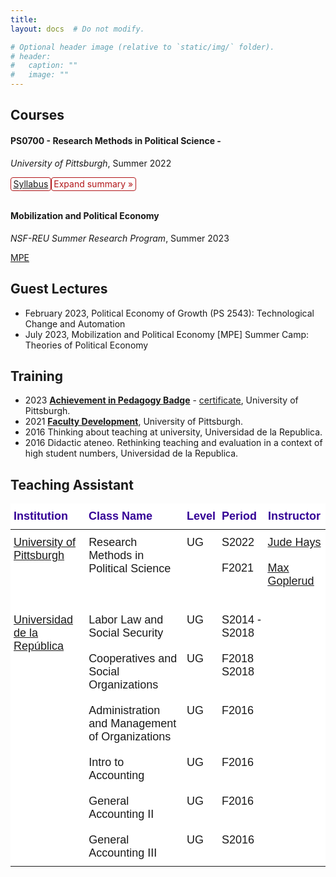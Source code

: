 ```yaml
---
title: 
layout: docs  # Do not modify.

# Optional header image (relative to `static/img/` folder).
# header:
#   caption: ""
#   image: ""
---
```


<style>
details {
  float:left;
  cursor: pointer;
}

details > summary:hover {
    color: #fff;
    background-color: #b21619 !important;
}

details > summary {
  display: inline-block;
  margin-bottom: 0.25em;
  padding: 0.125em 0.25em;
  color: #b21619;
  text-align: center;
  text-decoration: none !important;
  border: 1px solid;
  border-color: #b21619;
  border-radius: 4px;
  cursor: pointer;
  
}

details > summary::-webkit-details-marker {
  display: none;
  float:left;
}

details > p {
  margin-bottom: 0.25em;
  padding: 0.125em 0.25em;
  box-shadow: 1px 1px 2px #bbbbbb;
}
</style>


## Courses 

#### PS0700 - Research Methods in Political Science -  

_University of Pittsburgh_, Summer 2022

<details><summary><a href=https://www.dropbox.com/s/shpfv8m1ke1iyr3/PS0700_S22.pdf?dl=0>Syllabus</a> </summary><p> </p>
</details> &nbsp;
<details><summary>Expand summary »</summary><p>While there is little doubt that technological change is generating labor market polarization around the world, we know much less about its translation into partisan polarization. I explore the political polarization driven by the rise of right-wing populist parties and leaders throughout developed democracies. I build a theoretical model to explain how right-wing populists have attracted the votes of routine workers, workers exposed to automation risk, and previously loyal to mainstream left-wing parties, within both majoritarian multi-district and multiparty proportional systems. I empirically evaluate the theory, focusing primarily on the US and Germany, using individual vote-switching data and campaign targeting strategies inferred from the content of political speeches and party manifestos.</p>
</details> &nbsp; <br>
  


<br>

#### Mobilization and Political Economy

_NSF-REU Summer Research Program_, Summer 2023

[MPE](https://www.migapprogram.com/)


## Guest Lectures

* February 2023,  Political Economy of Growth (PS 2543): Technological Change and Automation
* July 2023, Mobilization and Political Economy [MPE] Summer Camp: Theories of Political Economy

## Training

* 2023 [**Achievement in Pedagogy Badge**](https://teaching.pitt.edu/graduate-student-teaching/pedagogy-credential/) - [certificate](https://www.dropbox.com/s/xsxx3rsjmwxa6v2/AIP_Gonzalez-Rostani_revised.pdf?dl=0), University of Pittsburgh.
* 2021 [**Faculty Development**](https://teaching.pitt.edu/graduate-student-teaching/), University of Pittsburgh.
* 2016 Thinking about teaching at university, Universidad de la Republica.
* 2016 Didactic ateneo. Rethinking teaching and evaluation in a context of high student numbers, Universidad de la Republica.

## Teaching Assistant 

<style type="text/css">@media screen and (max-width: 767px) {.tg {width: auto !important;}.tg col {width: auto !important;}.tg-wrap {overflow-x: auto;-webkit-overflow-scrolling: touch;margin: auto 0px;}}</style><div class="tg-wrap"><table style="border-collapse:collapse;border-spacing:0;margin:0px auto" class="tg"><thead><tr><th style="background-color:#ffffff;border-bottom-width:1px;border-color:#000000;border-style:solid;border-top-width:1px;border-width:0px;color:#340096;font-family:Tahoma, Geneva, sans-serif !important;font-size:18px;font-weight:bold;overflow:hidden;padding:10px 5px;position:-webkit-sticky;position:sticky;text-align:left;top:-1px;vertical-align:top;will-change:transform;word-break:normal">Institution</th><th style="background-color:#ffffff;border-bottom-width:1px;border-color:#000000;border-style:solid;border-top-width:1px;border-width:0px;color:#340096;font-family:Tahoma, Geneva, sans-serif !important;font-size:18px;font-weight:bold;overflow:hidden;padding:10px 5px;position:-webkit-sticky;position:sticky;text-align:left;top:-1px;vertical-align:top;will-change:transform;word-break:normal">Class Name</th><th style="background-color:#ffffff;border-bottom-width:1px;border-color:#000000;border-style:solid;border-top-width:1px;border-width:0px;color:#340096;font-family:Tahoma, Geneva, sans-serif !important;font-size:18px;font-weight:bold;overflow:hidden;padding:10px 5px;position:-webkit-sticky;position:sticky;text-align:left;top:-1px;vertical-align:top;will-change:transform;word-break:normal">Level</th><th style="background-color:#ffffff;border-bottom-width:1px;border-color:#000000;border-style:solid;border-top-width:1px;border-width:0px;color:#340096;font-family:Tahoma, Geneva, sans-serif !important;font-size:18px;font-weight:bold;overflow:hidden;padding:10px 5px;position:-webkit-sticky;position:sticky;text-align:left;top:-1px;vertical-align:top;will-change:transform;word-break:normal">Period</th><th style="background-color:#ffffff;border-bottom-width:1px;border-color:#000000;border-style:solid;border-top-width:1px;border-width:0px;color:#340096;font-family:Tahoma, Geneva, sans-serif !important;font-size:18px;font-weight:bold;overflow:hidden;padding:10px 5px;position:-webkit-sticky;position:sticky;text-align:left;top:-1px;vertical-align:top;will-change:transform;word-break:normal">Instructor</th></tr></thead><tbody><tr><td style="background-color:#ffffff;border-bottom-width:1px;border-color:#010066;border-style:solid;border-top-width:1px;border-width:0px;font-family:Tahoma, Geneva, sans-serif !important;font-size:18px;overflow:hidden;padding:10px 5px;text-align:left;vertical-align:top;word-break:normal" rowspan="2"><a href="https://www.polisci.pitt.edu/" target="_blank" rel="noopener noreferrer">University of Pittsburgh</a></td><td style="background-color:#ffffff;border-bottom-width:1px;border-color:#010066;border-style:solid;border-top-width:1px;border-width:0px;font-family:Tahoma, Geneva, sans-serif !important;font-size:18px;overflow:hidden;padding:10px 5px;text-align:left;vertical-align:top;word-break:normal" rowspan="2">Research Methods in Political Science</td><td style="background-color:#ffffff;border-bottom-width:1px;border-color:#010066;border-style:solid;border-top-width:1px;border-width:0px;font-family:Tahoma, Geneva, sans-serif !important;font-size:18px;overflow:hidden;padding:10px 5px;text-align:left;vertical-align:top;word-break:normal" rowspan="2">UG</td><td style="background-color:#ffffff;border-bottom-width:1px;border-color:#010066;border-style:solid;border-top-width:1px;border-width:0px;font-family:Tahoma, Geneva, sans-serif !important;font-size:18px;overflow:hidden;padding:10px 5px;text-align:left;vertical-align:top;word-break:normal">S2022 </td><td style="background-color:#ffffff;border-bottom-width:1px;border-color:#010066;border-style:solid;border-top-width:1px;border-width:0px;font-family:Tahoma, Geneva, sans-serif !important;font-size:18px;overflow:hidden;padding:10px 5px;text-align:left;vertical-align:top;word-break:normal"><a href="https://sites.pitt.edu/~jch61/" target="_blank" rel="noopener noreferrer">Jude Hays</a></td></tr><tr><td style="background-color:#FFF;border-bottom-width:1px;border-color:inherit;border-style:solid;border-top-width:1px;border-width:0px;font-family:Tahoma, Geneva, sans-serif !important;font-size:18px;overflow:hidden;padding:10px 5px;text-align:left;vertical-align:top;word-break:normal">F2021</td><td style="background-color:#FFF;border-bottom-width:1px;border-color:inherit;border-style:solid;border-top-width:1px;border-width:0px;color:#00E;font-family:Tahoma, Geneva, sans-serif !important;font-size:18px;overflow:hidden;padding:10px 5px;text-align:left;text-decoration:underline;vertical-align:top;word-break:normal"><a href="https://mgoplerud.com/" target="_blank" rel="noopener noreferrer">Max Goplerud</a><br><br></td></tr><tr><td style="background-color:#ffffff;border-bottom-width:1px;border-color:#010066;border-style:solid;border-top-width:1px;border-width:0px;font-family:Tahoma, Geneva, sans-serif !important;font-size:18px;overflow:hidden;padding:10px 5px;text-align:left;vertical-align:top;word-break:normal" rowspan="6"><a href="https://udelar.edu.uy/portal/institucional/" target="_blank" rel="noopener noreferrer">Universidad de la República</a></td><td style="background-color:#ffffff;border-bottom-width:1px;border-color:#010066;border-style:solid;border-top-width:1px;border-width:0px;font-family:Tahoma, Geneva, sans-serif !important;font-size:18px;overflow:hidden;padding:10px 5px;text-align:left;vertical-align:top;word-break:normal">Labor Law and Social Security</td><td style="background-color:#ffffff;border-bottom-width:1px;border-color:#010066;border-style:solid;border-top-width:1px;border-width:0px;font-family:Tahoma, Geneva, sans-serif !important;font-size:18px;overflow:hidden;padding:10px 5px;text-align:left;vertical-align:top;word-break:normal">UG</td><td style="background-color:#ffffff;border-bottom-width:1px;border-color:#010066;border-style:solid;border-top-width:1px;border-width:0px;font-family:Tahoma, Geneva, sans-serif !important;font-size:18px;overflow:hidden;padding:10px 5px;text-align:left;vertical-align:top;word-break:normal">S2014 - S2018<br></td><td style="background-color:#ffffff;border-bottom-width:1px;border-color:#010066;border-style:solid;border-top-width:1px;border-width:0px;font-family:Tahoma, Geneva, sans-serif !important;font-size:18px;overflow:hidden;padding:10px 5px;text-align:left;vertical-align:top;word-break:normal"></td></tr><tr><td style="background-color:#ffffff;border-bottom-width:1px;border-color:#010066;border-style:solid;border-top-width:1px;border-width:0px;font-family:Tahoma, Geneva, sans-serif !important;font-size:18px;overflow:hidden;padding:10px 5px;text-align:left;vertical-align:top;word-break:normal">Cooperatives and Social Organizations </td><td style="background-color:#ffffff;border-bottom-width:1px;border-color:#010066;border-style:solid;border-top-width:1px;border-width:0px;font-family:Tahoma, Geneva, sans-serif !important;font-size:18px;overflow:hidden;padding:10px 5px;text-align:left;vertical-align:top;word-break:normal">UG</td><td style="background-color:#ffffff;border-bottom-width:1px;border-color:#010066;border-style:solid;border-top-width:1px;border-width:0px;font-family:Tahoma, Geneva, sans-serif !important;font-size:18px;overflow:hidden;padding:10px 5px;text-align:left;vertical-align:top;word-break:normal">F2018<br>S2018</td><td style="background-color:#ffffff;border-bottom-width:1px;border-color:#010066;border-style:solid;border-top-width:1px;border-width:0px;font-family:Tahoma, Geneva, sans-serif !important;font-size:18px;overflow:hidden;padding:10px 5px;text-align:left;vertical-align:top;word-break:normal"></td></tr><tr><td style="background-color:#ffffff;border-bottom-width:1px;border-color:#010066;border-style:solid;border-top-width:1px;border-width:0px;font-family:Tahoma, Geneva, sans-serif !important;font-size:18px;overflow:hidden;padding:10px 5px;text-align:left;vertical-align:top;word-break:normal">Administration and Management of Organizations</td><td style="background-color:#ffffff;border-bottom-width:1px;border-color:#010066;border-style:solid;border-top-width:1px;border-width:0px;font-family:Tahoma, Geneva, sans-serif !important;font-size:18px;overflow:hidden;padding:10px 5px;text-align:left;vertical-align:top;word-break:normal">UG</td><td style="background-color:#ffffff;border-bottom-width:1px;border-color:#010066;border-style:solid;border-top-width:1px;border-width:0px;font-family:Tahoma, Geneva, sans-serif !important;font-size:18px;overflow:hidden;padding:10px 5px;text-align:left;vertical-align:top;word-break:normal">F2016</td><td style="background-color:#ffffff;border-bottom-width:1px;border-color:#010066;border-style:solid;border-top-width:1px;border-width:0px;font-family:Tahoma, Geneva, sans-serif !important;font-size:18px;overflow:hidden;padding:10px 5px;text-align:left;vertical-align:top;word-break:normal"></td></tr><tr><td style="background-color:#FFF;border-bottom-width:1px;border-color:#010066;border-style:solid;border-top-width:1px;border-width:0px;font-family:Tahoma, Geneva, sans-serif !important;font-size:18px;overflow:hidden;padding:10px 5px;text-align:left;vertical-align:top;word-break:normal">Intro to Accounting</td><td style="background-color:#FFF;border-bottom-width:1px;border-color:#010066;border-style:solid;border-top-width:1px;border-width:0px;font-family:Tahoma, Geneva, sans-serif !important;font-size:18px;overflow:hidden;padding:10px 5px;text-align:left;vertical-align:top;word-break:normal">UG</td><td style="background-color:#FFF;border-bottom-width:1px;border-color:#010066;border-style:solid;border-top-width:1px;border-width:0px;font-family:Tahoma, Geneva, sans-serif !important;font-size:18px;overflow:hidden;padding:10px 5px;text-align:left;vertical-align:top;word-break:normal">F2016</td><td style="background-color:#FFF;border-bottom-width:1px;border-color:#010066;border-style:solid;border-top-width:1px;border-width:0px;font-family:Tahoma, Geneva, sans-serif !important;font-size:18px;overflow:hidden;padding:10px 5px;text-align:left;vertical-align:top;word-break:normal"></td></tr><tr><td style="background-color:#FFF;border-bottom-width:1px;border-color:#010066;border-style:solid;border-top-width:1px;border-width:0px;font-family:Tahoma, Geneva, sans-serif !important;font-size:18px;overflow:hidden;padding:10px 5px;text-align:left;vertical-align:top;word-break:normal">General Accounting II</td><td style="background-color:#FFF;border-bottom-width:1px;border-color:#010066;border-style:solid;border-top-width:1px;border-width:0px;font-family:Tahoma, Geneva, sans-serif !important;font-size:18px;overflow:hidden;padding:10px 5px;text-align:left;vertical-align:top;word-break:normal">UG</td><td style="background-color:#FFF;border-bottom-width:1px;border-color:#010066;border-style:solid;border-top-width:1px;border-width:0px;font-family:Tahoma, Geneva, sans-serif !important;font-size:18px;overflow:hidden;padding:10px 5px;text-align:left;vertical-align:top;word-break:normal">F2016</td><td style="background-color:#FFF;border-bottom-width:1px;border-color:#010066;border-style:solid;border-top-width:1px;border-width:0px;font-family:Tahoma, Geneva, sans-serif !important;font-size:18px;overflow:hidden;padding:10px 5px;text-align:left;vertical-align:top;word-break:normal"></td></tr><tr><td style="background-color:#FFF;border-bottom-width:1px;border-color:#010066;border-style:solid;border-top-width:1px;border-width:0px;font-family:Tahoma, Geneva, sans-serif !important;font-size:18px;overflow:hidden;padding:10px 5px;text-align:left;vertical-align:top;word-break:normal">General Accounting III</td><td style="background-color:#FFF;border-bottom-width:1px;border-color:#010066;border-style:solid;border-top-width:1px;border-width:0px;font-family:Tahoma, Geneva, sans-serif !important;font-size:18px;overflow:hidden;padding:10px 5px;text-align:left;vertical-align:top;word-break:normal">UG</td><td style="background-color:#FFF;border-bottom-width:1px;border-color:#010066;border-style:solid;border-top-width:1px;border-width:0px;font-family:Tahoma, Geneva, sans-serif !important;font-size:18px;overflow:hidden;padding:10px 5px;text-align:left;vertical-align:top;word-break:normal">S2016</td><td style="background-color:#FFF;border-bottom-width:1px;border-color:#010066;border-style:solid;border-top-width:1px;border-width:0px;font-family:Tahoma, Geneva, sans-serif !important;font-size:18px;overflow:hidden;padding:10px 5px;text-align:left;vertical-align:top;word-break:normal"></td></tr></tbody></table></div>


